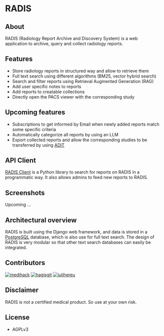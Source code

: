 # RADIS

## About

RADIS (Radiology Report Archive and Discovery System) is a web application to archive, query and collect radiology reports.

## Features

- Store radiology reports in structured way and allow to retrieve them
- Full text search using different algorithms (BM25, vector hybrid search)
- Search and filter reports using Retrieval Augmented Generation (RAG)
- Add user specific notes to reports
- Add reports to creatable collections
- Directly open the PACS viewer with the corresponding study

## Upcoming features

- Subscriptions to get informed by Email when newly added reports match some specific criteria
- Automatically categorize all reports by using an LLM
- Export collected reports and allow the corresponding studies to be transferred by using [ADIT](https://github.com/openradx/adit)

## API Client

[RADIS Client](https://github.com/openradx/radis-client) is a Python library to search for reports on RADIS in a programmatic way. It also allows admins to feed new reports to RADIS.

## Screenshots

Upcoming ...

## Architectural overview

RADIS is built using the Django web framework, and data is stored in a [PostgreSQL](https://www.postgresql.org/) database, which is also use for full text search. The design of RADIS is very modular so that other text search databases can easily be integrated.

## Contributors

[![medihack](https://github.com/medihack.png?size=50)](https://github.com/medihack)
[![hagisgit](https://github.com/hagisgit.png?size=50)](https://github.com/hagisgit)
[![julihereu](https://github.com/julihereu.png?size=50)](https://github.com/julihereu)

## Disclaimer

RADIS is not a certified medical product. So use at your own risk.

## License

- AGPLv3
